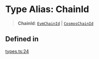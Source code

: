 # Type Alias: ChainId

> **ChainId**: [`EvmChainId`](/docs/packages/sdk/type-aliases/EvmChainId.md) \| [`CosmosChainId`](/docs/packages/sdk/type-aliases/CosmosChainId.md)

## Defined in

[types.ts:24](https://github.com/monerium/js-monorepo/blob/main/packages/sdk/src/types.ts#L24)
